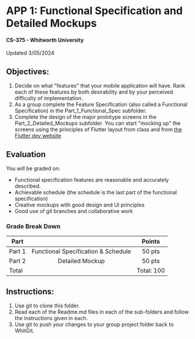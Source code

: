 # APP 1: Functional Specification and Detailed Mockups
#### CS-375 - Whitworth University
Updated 3/05/2024

## Objectives:
1. Decide on what "features" that your mobile application will have. Rank each of these features by both desirability and by your perceived difficulty of implementation.
2. As a group complete the Feature Specification (also called a Functional Specification) in the Part_1_Functional_Spec subfolder.
3. Complete the design of the major prototype screens in the Part_2_Detailed_Mockups subfolder. You can start "mocking up" the screens using the principles of Flutter layout from class and from [the Flutter dev website ](https://flutter.dev/docs/development/ui/layout)

## Evaluation
You will be graded on:
- Functional specification features are reasonable and accurately described. 
- Achievable schedule (the schedule is the last part of the functional specification)
- Creative mockups with good design and UI principles
- Good use of git branches and collaborative work

### Grade Break Down
| Part    |                                       | Points  |
| --------|:-------------------------------------:|:-------:|
| Part 1  | Functional Specification & Schedule   | 50 pts  |
| Part 2  | Detailed Mockup                       | 50 pts  |
| Total   |                                       | Total: 100 |

## Instructions:
1. Use git to clone this folder.
2. Read each of the Readme.md files in each of the sub-folders and follow the instructions given in each.
3. Use git to push your changes to your group project folder back to WhitGit.